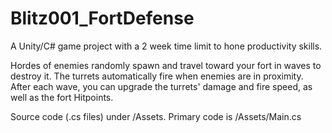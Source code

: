 # Blitz001_FortDefense
 
A Unity/C# game project with a 2 week time limit to hone productivity skills.

Hordes of enemies randomly spawn and travel toward your fort in waves to destroy it. The turrets automatically fire when enemies are in proximity. After each wave, you can upgrade the turrets' damage and fire speed, as well as the fort Hitpoints.

Source code (.cs files) under /Assets. Primary code is /Assets/Main.cs
